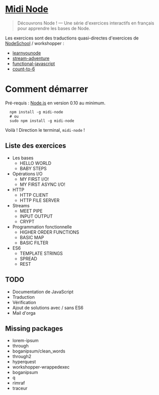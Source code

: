 [Midi Node](https://github.com/ThibWeb/midi-node)
=====

> Découvrons Node ! — Une série d'exercices interactifs en français pour apprendre les bases de Node.

Les exercices sont des traductions quasi-directes d'exercices de [NodeSchool](http://nodeschool.io/) / workshopper :

- [learnyounode](https://github.com/rvagg/learnyounode)
- [stream-adventure](https://github.com/substack/stream-adventure)
- [functional-javascript](http://nodeschool.io)
- [count-to-6](https://github.com/domenic/count-to-6)

# Comment démarrer

Pré-requis : [Node.js](http://nodejs.org/) en version 0.10 au minimum.

```
  npm install -g midi-node
  # ou
  sudo npm install -g midi-node
```

Voilà ! Direction le terminal, `midi-node` !

## Liste des exercices

- Les bases
  + HELLO WORLD
  + BABY STEPS
- Opérations I/O
  + MY FIRST I/O!
  + MY FIRST ASYNC I/O!
- HTTP
  + HTTP CLIENT
  + HTTP FILE SERVER
- Streams
  + MEET PIPE
  + INPUT OUTPUT
  + CRYPT
- Programmation fonctionnelle
  + HIGHER ORDER FUNCTIONS
  + BASIC MAP
  + BASIC FILTER
- ES6
  + TEMPLATE STRINGS
  + SPREAD
  + REST

## TODO

- Documentation de JavaScript
- Traduction
- Vérification
- Ajout de solutions avec / sans ES6
- Mail d'orga

## Missing packages

- lorem-ipsum
- through
- boganipsum/clean_words
- through2
- hyperquest
- workshopper-wrappedexec
- boganipsum
- q
- rimraf
- traceur
